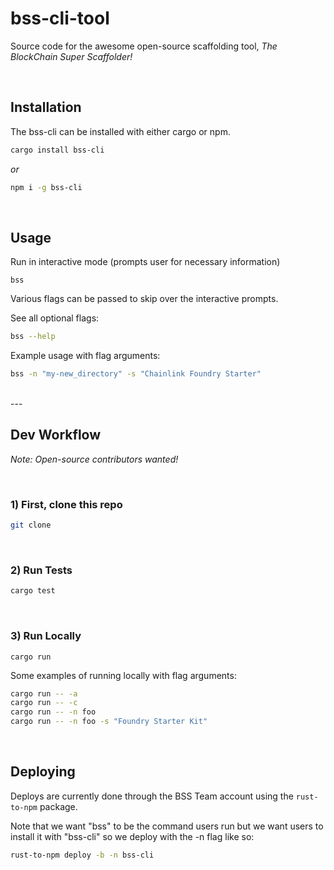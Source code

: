 # bss-cli-tool
Source code for the awesome open-source scaffolding tool, _The BlockChain Super Scaffolder!_

<br/>

## Installation

The bss-cli can be installed with either cargo or npm.

```sh
cargo install bss-cli
```

_or_

```sh
npm i -g bss-cli
```

<br/>

## Usage

Run in interactive mode (prompts user for necessary information)
```
bss
```

Various flags can be passed to skip over the interactive prompts.

See all optional flags:
```sh
bss --help
```

Example usage with flag arguments:
```sh
bss -n "my-new_directory" -s "Chainlink Foundry Starter"
```
<br/>
---

## Dev Workflow
_Note: Open-source contributors wanted!_

<br/>

### 1) First, clone this repo
```bash
git clone 
```

<br/>

### 2) Run Tests
```bash
cargo test
```

<br/>

### 3) Run Locally
```
cargo run
```

Some examples of running locally with flag arguments:
```bash
cargo run -- -a
cargo run -- -c
cargo run -- -n foo
cargo run -- -n foo -s "Foundry Starter Kit"
```

<br/>

## Deploying

Deploys are currently done through the BSS Team account using the `rust-to-npm` package.

Note that we want "bss" to be the command users run but we want users to install it with "bss-cli" so we deploy with the -n flag like so:
```sh
rust-to-npm deploy -b -n bss-cli
```